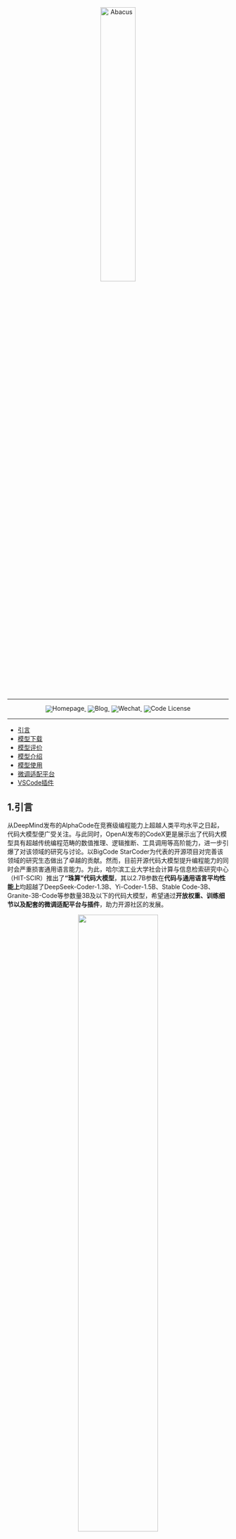 <!-- markdownlint-disable first-line-h1 -->
<!-- markdownlint-disable html -->
<!-- markdownlint-disable no-duplicate-header -->

<div align="center">
  <img src="./picture/1.PNG" width="40%" alt="Abacus" />
</div>
<hr>
<div align="center" style="line-height: 1;">
  <a href="" target="_blank" style="margin: 2px;">
    <img alt="Homepage" src="https://img.shields.io/badge/Abacus-Homepage-blue?style=flat-square&logo=homeadvisor" style="display: inline-block; vertical-align: middle;"/>
  </a>
  <a href="" target="_blank" style="margin: 2px;">
    <img alt="Blog" src="https://img.shields.io/badge/Abacus-blog-red?style=flat-square&logo=blogger" style="display: inline-block; vertical-align: middle;"/>
  </a>
  <a href="" target="_blank" style="margin: 2px;">
    <img alt="Wechat" src="https://img.shields.io/badge/Abacus-Wechat-green?style=flat-square&logo=wechat" style="display: inline-block; vertical-align: middle;"/>
  </a>
  <a href="" style="margin: 2px;">
  <img alt="Code License" src="https://img.shields.io/badge/License-Apache_2.0-green.svg" style="display: inline-block; vertical-align: middle;"/>
  </a>
</div>


---

- [引言](#1引言)
- [模型下载](#2模型下载)
- [模型评价](#3模型评价)
- [模型介绍](#4模型介绍)
- [模型使用](#5模型使用)
- [微调适配平台](#6微调适配平台)
- [VSCode插件](#7VSCode插件)

## 1.引言 
​从DeepMind发布的AlphaCode在竞赛级编程能力上超越人类平均水平之日起，代码大模型便广受关注。与此同时，OpenAI发布的CodeX更是展示出了代码大模型具有超越传统编程范畴的数值推理、逻辑推断、工具调用等高阶能力，进一步引爆了对该领域的研究与讨论。以BigCode StarCoder为代表的开源项目对完善该领域的研究生态做出了卓越的贡献。然而，目前开源代码大模型提升编程能力的同时会严重损害通用语言能力。为此，哈尔滨工业大学社会计算与信息检索研究中心（HIT-SCIR）推出了<strong>“珠算”代码大模型</strong>，其以2.7B参数在**代码与通用语言平均性能上**均超越了DeepSeek-Coder-1.3B、Yi-Coder-1.5B、Stable Code-3B、Granite-3B-Code等参数量3B及以下的代码大模型，希望通过**开放权重、训练细节以及配套的微调适配平台与插件**，助力开源社区的发展。
<p align="center">
  <img width="60%" src="picture/3-1.png">
</p>

- 珠算大模型在国内外3B量级代码大模型中具有最优的代码和通用语言能力。
- 基于珠算大模型的编程辅助工具可以在VSCode内一键安装，支持代码生成与补全等应用。

## 2.模型下载


<div align="center">

|模型名称|文件大小|下载地址|备注|
|:---:|:---:|:---:|:---:|
|Abacus|5GB|[🤗HuggingFace](https://huggingface.co/HIT-SCIR/Abacus)<br>[ModelScope](https://www.modelscope.cn/models/HIT-SCIR/Abacus)|Abacus完整模型|
|Abacus-gguf|1.7GB(Q4_K_M)<br>2.7GB(Q8_0)|[🤗HuggingFace](https://huggingface.co/HIT-SCIR/Abacus)<br>[ModelScope](https://www.modelscope.cn/models/HIT-SCIR/Abacus-gguf)|珠算GGUF版本，适用于llama.cpp、Ollama等推理框架|

</div>



## 3.模型评价
#### 代码生成能力
模型代码生成能力的评估主要基于以下评测基准：
- HumanEval：由 164 道原创编程题组成的评测基准，通过衡量从文档字符串生成程序的功能正确性，评估语言理解、算法和简单的数学能力。
- HumanEval+：HumanEval+将原始HumanEval中164道问题的单元测试的规模增加了80倍，用于严格评估 LLM 生成代码的功能正确性。
- MBPP(sanitized)：Python编程任务评测基准，经过人工验证后的MBPP子集，删减修改了原始MBPP中描述模糊、错误、不符合正常习惯的问题。
- MBPP+：精简了原始MBPP中的问题数量，并将单元测试的规模增加35倍，用于严格评估 LLM 生成代码的功能正确性。
- LiveCodeBench：旨在为 LLM 提供全面、公平的竞赛编程评估。 通过持续收集LeetCode、AtCoder和CodeForces竞赛平台的新问题，形成了动态的综合基准库。 为了确保数据不受污染，我们选择了 2024 年 1 月至 9 月的问题进行测试。
<div align="center">

| 模型名称                         | HumanEval | HumanEval+ | MBPP(sanitized) | MBPP+ | LiveCodeBench | AVG   |
|:----------------------------------:|:-----------:|:------------:|:-----------------:|:-------:|:----------------:|:-------|
| Granite-3B-Code-Instruct          | 45.73     | 39.63      | 53.70           | 41.10 | 7.46           | 37.52 |
| Stable-Code-Instruct-3B           | 67.07     | 56.71      | 57.20           | 37.59 | **11.43**          | 46.00 |
| Yi-Coder-1.5B-Chat                | 67.68     | 60.37      | **61.87**          | **48.37** | 8.22           | 49.30 |
| DeepSeek-Coder-1.3B-Instruct      | 65.24     | 59.15      | 56.03           | 45.36 | 7.00           | 46.56 |
| 珠算                              | **71.95**    | **65.85**      | 57.98           | 43.36 | 9.06           | **49.64** |
</div>

**在国内外3B以下代码大模型中，珠算大模型在五个主流代码评测基准上的综合表现达到最佳**，各项指标均处于领先水平。其中，在Humaneval和Humaneval+基准上的表现尤为突出；在MBPP(sanitized)和MBPP+基准上的表现略逊于最新发布的Yi-Coder-1.5B-chat；而在LiveCodeBench基准上的表现仅次于Stable-Code-Instruct-3B。

#### 3.2 通用语言能力
通用语言能力的评估主要基于以下评测基准：
- MMLU：包含57个多选任务的英文评测基准，涵盖初等数学、美国历史、计算机科学、法律等，难度覆盖高中水平到专家水平，是目前主流的LLM评测基准之一。
- HellaSwag：极具挑战的英文NLI评测基准，需要对上下文进行深入理解，无法基于常识直接回答。
- ARC-e：多项选择题的问答评测基准，包含了从三年级到九年级的科学考试题目。ARC-e(easy) 是其中的一个简单难度测试子集。
- BBH(BIG-Bench Hard)：BIG-Bench 是一个用于评估语言模型的多样化的数据集。BBH 专注于从 BIG-Bench 中挑选出的23个具有挑战性的任务。
- C-Eval：全面的中文LLM评估基准，包含了13,948个多项选择题，涵盖了52个不同的学科和四个难度级别。
- CMMLU：综合性中文评估基准，用于评估语言模型在中文语境下的知识和推理能力，涵盖了从基础学科到高级专业水平的67个主题。
- GSM8K：高质量小学数学应用题评测基准，需要2到8个步骤来解决，解决方案主要涉及基本算术运算，可用于评价多步数学推理能力。
<div align="center">
  

| 模型名称                       | MMLU  | HellaSwag | ARC-e | BBH   | C-Eval | CMLU  | GSM8K | AVG   |
|:-------------------------------:|:-------:|:-----------:|:---------:|:--------:|:---------:|:--------:|:--------:|:--------:|
| Granite-3B-Code-Instruct       | 29.95 | 26.82     | 47.62 | 35.87 | 32.30  | 30.77 | **56.48** | 37.12 |
| Stable-Code-Instruct-3B        | 29.34 | 32.15     | 34.74 | 21.69 | 28.61  | 29.18 | 15.92 | 27.37 |
| Yi-Coder-1.5B-Chat             | 33.98 | 28.52     | 40.04 | 34.40 | 31.88  | 31.88 | 10.16 | 30.12 |
| DeepSeek-Coder-1.3B-Instruct   | 26.68 | 25.25     | 27.69 | 7.48  | 25.61  | 26.88 | 9.63  | 21.32 |
| 珠算                          | **40.18** | **53.23**     | **66.67** | **36.08** | **36.00**  | **36.84** | 46.32 | **45.05** |

</div>

**在国内外3B以下代码大模型中，珠算大模型在七个主流通用语言评测基准上的综合表现达到最佳**，且具有明显优势。除在数学推理GSM8K基准上低于Granite-3B-Code-Instruct，其余各项指标均达到最优；通用语言能力与通用大模型MiniCPM-2B-sft-bf16还有一定差距，后续版本将对此进行强化，以此带来更自然、更流畅的对话，以及对用户需求更充分的理解，最终在自动化编程辅助、代码智能体领域有更加广阔的应用前景。

## 4.模型介绍
#### 预训练数据处理
- 代码数据：
  - step1: 借助抽象语法树（AST）分析代码的结构，**去除存在低级语法错误与包含过时语法特性**（如print “Hello World”，Python3解释器已不再支持）的代码.
  - step2: 提取了**数据密集型代码**(例如base64格式编码或长字符串）和**简单重复代码**的特征并设计了正则表达式进行了针对性的过滤。
  - step3: 利用静态代码分析工具Ruff提供的漏洞检测与修复功能，**去除了含有未定义变量错误的代码、修复了剩余代码的常见规范性错误**（如多余的空行、空格）。
  - step4: 使用**代码依赖分析**按代码的逻辑结构合理地组织数据训练顺序。

<p align="center">
  <img width="100%" src="./picture/2-1.PNG">
</p>

- 通用语言数据：
  - step1: 在**StackExchange数据**中使用Llama3.1-70B-Chat对随机采样的2万个样本进行评分并使用评分结果训练了质量评估模型（准确率与召回率达95%），然后利用该模型对完整数据进行过滤。
  - step2: 从数据集中筛选出了Markdown与reStructureText格式的**技术文档**，这些格式的文件常为项目的说明文档或技术文档。然后，从中过滤出语言为中英文、包含Python代码块的文件。

#### 预训练策略
- 我们从MiniCPM-2B退火前的最后一个检查点开始继续预训练。学习率调度参照了WSD方法，即Warmup至一个较高的恒定学习率（称之为Stable阶段），用以搜索全局最优点，最后结合微调数据快速线性退火收敛至较低损失。其中，Stable阶段的恒定学习率设计主要为了便于随时接入新数据。在珠算大模型**数据确定的场景下，我们观测到在该阶段缓慢降低学习率更有利于预训练数据的充分学习**，因此应用了cosine学习率调度进行替换，形成WCL学习率调度（Warmup-Cosine-Linear）。学习率曲线如下图所示。
<p align="center">
  <img width="50%" src="./picture/2-4.png">
</p>

- 预训练数据组成：
  - Cosine Decay阶段的预训练数据由70%的代码数据、10%数学相关数据、20%的通用语言数据组成，共95B token。
  - Linear Decay阶段预训练与微调数据比例为8:2，预训练内部组成与Cosine阶段保持一致，微调内部代码与通用语言数据的比例为1:1，共7B token。
- 珠算大模型将packing策略（即将不同长度的样本拼接后整体作为一条训练数据）优化为了**Block Attention Mask**，将训练数据内部每个样本的注意力机制范围限制在自身，避免了样本间的污染，如下图所示。

<p align="center">
  <img width="50%" src="./picture/2-7.png">
</p>

#### 面向代码的微调
- 微调数据处理：我们提出了Semi-Instruct，结合了Natural-Instruct（自动收集）和Self-Instruct（模型合成）两种方式。首先，通过类似Self-Instruct的方法，修复Natural-Instruct代码的规范性问题并补充缺失的指令。同时，生成测试用例的输入，利用原始代码的正确性，执行原始代码获得输出。然后，利用完整的测试样例验证新代码的**正确性**。最终，为去除不同来源的数据之间的重复样本，我们借助基于句子嵌入的SemDeDup方法对数据整体进行了深层语义去重，确保了微调数据的**多样性**。
- 微调策略：为充分激发模型预训练阶段习得的能力，微调阶段的数据配比与超参数设置训练尽可能地与预训练退火阶段保持了对齐，以减小两者之间的差距。具体而言，微调数据量约80万条，共训练3个epoch。**学习率（1.6e-4）、数据配比与退火阶段保持一致**。数据来源上，Code数据主要来自一些高质量的开源Code数据，NL数据我们则使用了Infinity-Instruct-7M数据中的Math、Commonsense和Subjective3个类别的数据。## 1.模型介绍
#### 预训练数据处理
- 代码数据：
  - step1: 借助抽象语法树（AST）分析代码的结构，**去除存在低级语法错误与包含过时语法特性**（如print “Hello World”，Python3解释器已不再支持）的代码.
  - step2: 提取了**数据密集型代码**(例如base64格式编码或长字符串）和**简单重复代码**的特征并设计了正则表达式进行了针对性的过滤。
  - step3: 利用静态代码分析工具Ruff提供的漏洞检测与修复功能，**去除了含有未定义变量错误的代码、修复了剩余代码的常见规范性错误**（如多余的空行、空格）。
  - step4: 使用**代码依赖分析**按代码的逻辑结构合理地组织数据训练顺序。

<p align="center">
  <img width="100%" src="./picture/2-1.PNG">
</p>

- 通用语言数据：
  - step1: 在**StackExchange数据**中使用Llama3.1-70B-Chat对随机采样的2万个样本进行评分并使用评分结果训练了质量评估模型（准确率与召回率达95%），然后利用该模型对完整数据进行过滤。
  - step2: 从数据集中筛选出了Markdown与reStructureText格式的**技术文档**，这些格式的文件常为项目的说明文档或技术文档。然后，从中过滤出语言为中英文、包含Python代码块的文件。

#### 预训练策略
- 我们从MiniCPM-2B退火前的最后一个检查点开始继续预训练。学习率调度参照了WSD方法，即Warmup至一个较高的恒定学习率（称之为Stable阶段），用以搜索全局最优点，最后结合微调数据快速线性退火收敛至较低损失。其中，Stable阶段的恒定学习率设计主要为了便于随时接入新数据。在珠算大模型**数据确定的场景下，我们观测到在该阶段缓慢降低学习率更有利于预训练数据的充分学习**，因此应用了cosine学习率调度进行替换，形成WCL学习率调度（Warmup-Cosine-Linear）。学习率曲线如下图所示。
<p align="center">
  <img width="50%" src="./picture/2-4.png">
</p>

- 预训练数据组成：
  - Cosine Decay阶段的预训练数据由70%的代码数据、10%数学相关数据、20%的通用语言数据组成，共95B token。
  - Linear Decay阶段预训练与微调数据比例为8:2，预训练内部组成与Cosine阶段保持一致，微调内部代码与通用语言数据的比例为1:1，共7B token。
- 珠算大模型将packing策略（即将不同长度的样本拼接后整体作为一条训练数据）优化为了**Block Attention Mask**，将训练数据内部每个样本的注意力机制范围限制在自身，避免了样本间的污染，如下图所示。

<p align="center">
  <img width="50%" src="./picture/2-7.png">
</p>

#### 面向代码的微调
- 微调数据处理：我们提出了Semi-Instruct，结合了Natural-Instruct（自动收集）和Self-Instruct（模型合成）两种方式。首先，通过类似Self-Instruct的方法，修复Natural-Instruct代码的规范性问题并补充缺失的指令。同时，生成测试用例的输入，利用原始代码的正确性，执行原始代码获得输出。然后，利用完整的测试样例验证新代码的**正确性**。最终，为去除不同来源的数据之间的重复样本，我们借助基于句子嵌入的SemDeDup方法对数据整体进行了深层语义去重，确保了微调数据的**多样性**。
- 微调策略：为充分激发模型预训练阶段习得的能力，微调阶段的数据配比与超参数设置训练尽可能地与预训练退火阶段保持了对齐，以减小两者之间的差距。具体而言，微调数据量约80万条，共训练3个epoch。**学习率（1.6e-4）、数据配比与退火阶段保持一致**。数据来源上，Code数据主要来自一些高质量的开源Code数据，NL数据我们则使用了Infinity-Instruct-7M数据中的Math、Commonsense和Subjective3个类别的数据。

## 5.模型使用
#### Quick Start
[下载Ollama](https://github.com/ollama/ollama/blob/main/README.md)并启动Ollama service：
```bash
ollama serve
```
运行珠算大模型：
```bash
ollama run HIT-SCIR/Abacus
```
#### Transformers 模型推理 + 流式生成

<details>

transformers支持为tokenizer添加聊天模板，并支持流式生成。示例代码如下：
```python
# example/transformers-stream/stream.py

import torch
from transformers import AutoModelForCausalLM, AutoTokenizer, TextStreamer

model_id = "HIT-SCIR/abacus"

tokenizer = AutoTokenizer.from_pretrained(model_id)
model = AutoModelForCausalLM.from_pretrained(
    model_id,
    torch_dtype=torch.bfloat16,
    device_map="auto",
    trust_remote_code=True,
)

chat = [
    {"role": "user", "content": "请你用python写一段快速排序的代码"},
]

inputs = tokenizer.apply_chat_template(
    chat,
    tokenize=True,
    add_generation_prompt=True,
    return_tensors="pt",
).to(0)

stream_output = model.generate(
    inputs,
    streamer=TextStreamer(tokenizer, skip_prompt=True, skip_special_tokens=True),
    temperature=0.8,
    top_p=0.9,
    max_new_tokens=2048,
)
```
</details>

#### ModelScope 模型推理
<details>
  
ModelScope的接口与Transformers非常相似，只需将transformers替换为modelscope即可：
```python
# example/modelscope-generate/generate.py

import torch
from modelscope import AutoTokenizer, AutoModelForCausalLM

model_id = "HIT-SCIR/abacus"

tokenizer = AutoTokenizer.from_pretrained(model_id)
model = AutoModelForCausalLM.from_pretrained(
    model_id,
    torch_dtype=torch.bfloat16,
    device_map="auto",
    trust_remote_code=True,
)

text = "<用户>请你用python写一段快速排序的代码<AI>"

inputs = tokenizer(text, return_tensors="pt").to(0)
outputs = model.generate(
    **inputs,
    temperature=0.8,
    top_p=0.9,
    max_new_tokens=2048,
)
print(tokenizer.decode(outputs[0], skip_special_tokens=False))
```

</details>

#### vLLM 推理加速

<details>
  
珠算支持通过vLLM实现推理加速，示例代码如下：
```python
# example/vllm-generate/generate.py

from vllm import LLM, SamplingParams

llm = LLM(
    model="HIT-SCIR/abacus",
    tensor_parallel_size=1,
    trust_remote_code=True,
)

sampling_params = SamplingParams(
    temperature=0.8, top_p=0.95, max_tokens=2048
)

prompts = [
    "<用户>请你用python写一段快速排序的代码<AI>",
]

outputs = llm.generate(prompts, sampling_params)

for output in outputs:
    prompt = output.prompt
    generated_text = output.outputs[0].text
    print(generated_text)
```

</details>

#### llama.cpp部署

<details>
  
GGUF格式旨在快速加载和保存模型，由llama.cpp团队推出，适用于llama.cpp、Ollama等框架。您可以手动将HuggingFace格式的珠算转换到GGUF格式。下面介绍使用llama.cpp转GGUF的方法和部署步骤。

##### Step 1 环境准备
首先需要下载llama.cpp的源码。
```bash
git clone https://github.com/ggerganov/llama.cpp.git
cd llama.cpp
```
然后需要进行编译，推荐使用`cmake`。根据您的硬件平台，编译命令有细微差异：
```bash
# cpu
cmake -B build_cpu
cmake --build build_cpu --config Release

# cuda
cmake -B build_cuda -DGGML_CUDA=ON
cmake --build build_cuda --config Release -j 12
```

##### Step 2 格式转换（可选）
以下命令需要在`llama.cpp/`目录下：
转换为GGUF格式
```bash
python convert.py --outfile /path/to/Abacus.gguf /path/to/Abacus
```
进行GGUF格式的Q4_K_M量化，以下命令需要在`llama.cpp/build_cpu/bin`或者`llama.cpp/build_cuda/bin`目录下(依赖于编译的平台)：
```bash
./llama-quantize /path/to/Abacus.gguf /path/to/Abacus-Q4_K_M.gguf Q4_K_M
```
##### Step 3 开始推理
以下命令需要在`llama.cpp/build_cpu/bin`或者`llama.cpp/build_cuda/bin`目录下(依赖于编译的平台)：
```bash
./llama-cli -m /path/to/Abacus.gguf -p "<用户>帮我写一个快速排序代码<AI>" -n 128
```
关于`main`的更多参数，可以参考llama.cpp的[官方文档](https://github.com/ggerganov/llama.cpp/blob/master/examples/main/README.md)。

</details>

#### Ollama部署
<details>
  
GGUF格式模型同样可以使用Ollama部署。下面介绍简要步骤。
##### Step 1 环境准备
这里使用仓库release的压缩包来免root安装，更多安装方法可以参考Ollama官方的[安装教程](https://github.com/ollama/ollama/blob/main/README.md)。
```bash
wget https://github.com/ollama/ollama/releases/download/v0.3.10/ollama-linux-amd64.tgz
tar -C /path/to/ollama -xzf /path/to/ollama-linux-amd64.tgz
```
##### Step 2 导入模型
```bash
cd /path/to/ollama/bin
```
构建`Modelfile`，指定导入GGUF模型路径，其内容示例如下，更多参数设置可参考[官方文档](https://github.com/ggerganov/llama.cpp/blob/master/examples/main/README.md)。
```bash
FROM /path/to/Abacus.gguf
```
Ollama创建模型
```bash
./ollama create Abacus -f path/to/Modelfile
```
##### Step 3 使用模型
同样在`path/to/ollama/bin`路径下：
```bash
./ollama run Abacus
>>> <用户>帮我写一个快速排序代码<AI>
```

</details>

## 6.微调适配平台
#### 模型微调功能
<p align="center">
  <img width="100%" src="./picture/4-1.png">
</p>
<p align="center">
  <img width="100%" src="./picture/4-2.png">
</p>

#### 模型评估功能
<p align="center">
  <img width="100%" src="./picture/4-3.png">
</p>

#### 模型推理功能
<p align="center">
  <img width="100%" src="./picture/4-4.png">
</p>
我们的微调适配平台将于测试完毕后发布。

## 7.VSCode插件
基于珠算大模型的编程能力，我们面向VSCode平台构建了编程辅助插件。插件可以一键式安装，支持代码生成、代码补全、代码摘要等功能，根据用户已经输入的内容预测后续的代码或注释，有效提高开发效率。
<p align="center">
  <img width="100%" src="./picture/4-5.gif">
</p>
由于珠算大模型具有良好的中文理解能力，用户可以直接用中文写注释来表达需求。
<p align="center">
  <img width="100%" src="./picture/4-6.gif">
</p>
我们的插件将于测试完毕后在VSCode应用市场发布。

## 8.开源协议
对本仓库源码的使用遵循开源许可协议 [Apache 2.0](https://github.com/HIT-SCIR/huozi/blob/main/LICENSE)。

珠算支持商用。如果将珠算模型或其衍生品用作商业用途，请您按照如下方式联系许可方，以进行登记并向许可方申请书面授权：联系邮箱：<jngao@ir.hit.edu.cn>。

